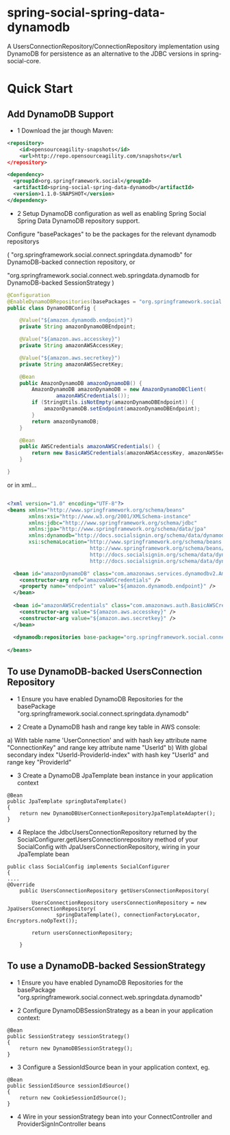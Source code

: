 spring-social-spring-data-dynamodb
==================================

A UsersConnectionRepository/ConnectionRepository implementation using DynamoDB for persistence as an alternative to the JDBC versions in spring-social-core. 

# Quick Start #

## Add DynamoDB Support ##

- 1 Download the jar though Maven:


```xml
<repository>
	<id>opensourceagility-snapshots</id>
	<url>http://repo.opensourceagility.com/snapshots</url
</repository>
```

```xml
<dependency>
  <groupId>org.springframework.social</groupId>
  <artifactId>spring-social-spring-data-dynamodb</artifactId>
  <version>1.1.0-SNAPSHOT</version>
</dependency>
```

- 2 Setup DynamoDB configuration as well as enabling Spring Social Spring Data DynamoDB repository support.

Configure "basePackages" to be the packages for the relevant dynamodb repositorys

( "org.springframework.social.connect.springdata.dynamodb" for DynamoDB-backed connection repository, or

  "org.springframework.social.connect.web.springdata.dynamodb for DynamoDB-backed SessionStrategy ) 

```java
@Configuration
@EnableDynamoDBRepositories(basePackages = "org.springframework.social.connect.springdata.dynamodb")
public class DynamoDBConfig {

	@Value("${amazon.dynamodb.endpoint}")
	private String amazonDynamoDBEndpoint;

	@Value("${amazon.aws.accesskey}")
	private String amazonAWSAccessKey;

	@Value("${amazon.aws.secretkey}")
	private String amazonAWSSecretKey;

	@Bean
	public AmazonDynamoDB amazonDynamoDB() {
		AmazonDynamoDB amazonDynamoDB = new AmazonDynamoDBClient(
				amazonAWSCredentials());
		if (StringUtils.isNotEmpty(amazonDynamoDBEndpoint)) {
			amazonDynamoDB.setEndpoint(amazonDynamoDBEndpoint);
		}
		return amazonDynamoDB;
	}

	@Bean
	public AWSCredentials amazonAWSCredentials() {
		return new BasicAWSCredentials(amazonAWSAccessKey, amazonAWSSecretKey);
	}

}
```

or in xml...

```xml

<?xml version="1.0" encoding="UTF-8"?>
<beans xmlns="http://www.springframework.org/schema/beans"
       xmlns:xsi="http://www.w3.org/2001/XMLSchema-instance"
       xmlns:jdbc="http://www.springframework.org/schema/jdbc"
       xmlns:jpa="http://www.springframework.org/schema/data/jpa"
       xmlns:dynamodb="http://docs.socialsignin.org/schema/data/dynamodb"
       xsi:schemaLocation="http://www.springframework.org/schema/beans
                           http://www.springframework.org/schema/beans/spring-beans.xsd
                           http://docs.socialsignin.org/schema/data/dynamodb
                           http://docs.socialsignin.org/schema/data/dynamodb/spring-dynamodb.xsd">

  <bean id="amazonDynamoDB" class="com.amazonaws.services.dynamodbv2.AmazonDynamoDBClient">
    <constructor-arg ref="amazonAWSCredentials" />
    <property name="endpoint" value="${amazon.dynamodb.endpoint}" />
  </bean>
  
  <bean id="amazonAWSCredentials" class="com.amazonaws.auth.BasicAWSCredentials">
    <constructor-arg value="${amazon.aws.accesskey}" />
    <constructor-arg value="${amazon.aws.secretkey}" />
  </bean>
  
  <dynamodb:repositories base-package="org.springframework.social.connect.springdata.dynamodb" amazon-dynamodb-ref="amazonDynamoDB" />
  
</beans>

```

## To use DynamoDB-backed UsersConnection Repository ##


- 1 Ensure you have enabled DynamoDB Repositories for the basePackage "org.springframework.social.connect.springdata.dynamodb"

- 2 Create a DynamoDB hash and range key table in AWS console:

a) With table name 'UserConnection' and with hash key attribute name "ConnectionKey" and range key attribute name "UserId"
b) With global secondary index "UserId-ProviderId-index" with hash key "UserId" and range key "ProviderId"

- 3 Create a DynamoDB JpaTemplate bean instance in your application context

```
@Bean
public JpaTemplate springDataTemplate()
{
	return new DynamoDBUserConnectionRepositoryJpaTemplateAdapter();
}
```
- 4 Replace the JdbcUsersConnectionRepository returned by the SocialConfigurer.getUsersConnectionrepository method of your SocialConfig with JpaUsersConnectionRepository,
wiring in your JpaTemplate bean

```
public class SocialConfig implements SocialConfigurer 
{
....
@Override
	public UsersConnectionRepository getUsersConnectionRepository(

		UsersConnectionRepository usersConnectionRepository = new JpaUsersConnectionRepository(
				springDataTemplate(), connectionFactoryLocator, Encryptors.noOpText());
                
		return usersConnectionRepository;
		
	}
```

## To use a DynamoDB-backed SessionStrategy ##

- 1 Ensure you have enabled DynamoDB Repositories for the basePackage "org.springframework.social.connect.web.springdata.dynamodb"

- 2 Configure DynamoDBSessionStrategy as a bean in your application context:

```
@Bean
public SessionStrategy sessionStrategy()
{
	return new DynamoDBSessionStrategy();
}

```


- 3 Configure a SessionIdSource bean in your application context, eg.

```
@Bean
public SessionIdSource sessionIdSource()
{
	return new CookieSessionIdSource();
}
```

- 4 Wire in your sessionStrategy bean into your ConnectController and ProviderSignInController beans
